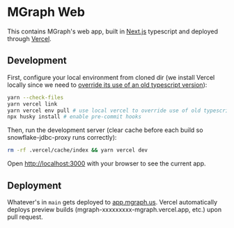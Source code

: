 # MGraph Web

This contains MGraph's web app, built in [Next.js](https://nextjs.org/) typescript and deployed through [Vercel](https://vercel.com/mgraph/mgraph-web).

## Development

First, configure your local environment from cloned dir (we install Vercel locally since we need to [override its use of an old typescript version](https://github.com/vercel/vercel/issues/8680)):

```bash
yarn --check-files
yarn vercel link
yarn vercel env pull # use local vercel to override use of old typescript -- see https://github.com/vercel/vercel/issues/8680
npx husky install # enable pre-commit hooks
```

Then, run the development server (clear cache before each build so snowflake-jdbc-proxy runs correctly):

```bash
rm -rf .vercel/cache/index && yarn vercel dev
```

Open [http://localhost:3000](http://localhost:3000) with your browser to see the current app.

## Deployment

Whatever's in `main` gets deployed to [app.mgraph.us](app.mgraph.us). Vercel automatically deploys preview builds (mgraph-xxxxxxxxx-mgraph.vercel.app, etc.) upon pull request.
